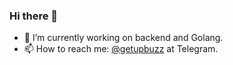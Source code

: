 ### Hi there 👋
- 🔭 I’m currently working on backend and Golang.
- 📫 How to reach me: [@getupbuzz](https://t.me/getupbuzz) at Telegram.

<!--
**getupbuzz/getupbuzz** is a ✨ _special_ ✨ repository because its `README.md` (this file) appears on your GitHub profile.

Here are some ideas to get you started:

- 🔭 I’m currently working on ...
- 🌱 I’m currently learning ...
- 👯 I’m looking to collaborate on ...
- 🤔 I’m looking for help with ...
- 💬 Ask me about ...
- 📫 How to reach me: ...
- 😄 Pronouns: ...
- ⚡ Fun fact: ...
-->

